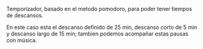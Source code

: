 Temporizador, basado en el metodo pomodoro, para poder tener tiempos de descansos. 

En este caso esta el descanso definido de 25 min, descanso corto de 5 min y 
descanso largo de 15 min; tambien podemos acompañar estas pausas con música.
